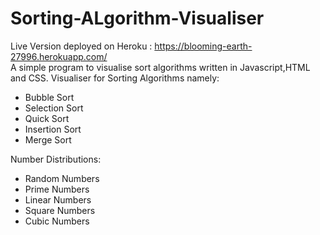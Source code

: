 # Sorting-ALgorithm-Visualiser
Live Version deployed on Heroku : https://blooming-earth-27996.herokuapp.com/
<br>
A simple program to visualise sort algorithms written in Javascript,HTML and CSS.
Visualiser for Sorting Algorithms namely:

- Bubble Sort
- Selection Sort
- Quick Sort
- Insertion Sort
- Merge Sort

Number Distributions:
- Random Numbers
- Prime Numbers
- Linear Numbers
- Square Numbers
- Cubic Numbers
